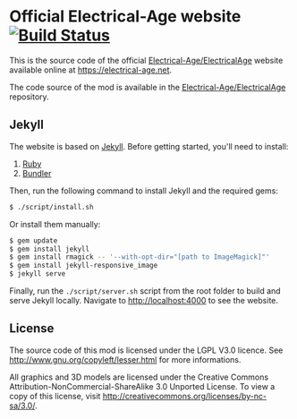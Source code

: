 # Official Electrical-Age website [![Build Status](https://travis-ci.org/Electrical-Age/electrical-age.github.io.svg)](https://travis-ci.org/Electrical-Age/electrical-age.github.io)

This is the source code of the official [Electrical-Age/ElectricalAge](https://github.com/Electrical-Age/ElectricalAge) website available online at https://electrical-age.net.

The code source of the mod is available in the [Electrical-Age/ElectricalAge](https://github.com/Electrical-Age/ElectricalAge) repository.

## Jekyll

The website is based on [Jekyll](https://jekyllrb.com/). Before getting started, you'll need to install:

1. [Ruby](https://www.ruby-lang.org/)
2. [Bundler](http://bundler.io/)

Then, run the following command to install Jekyll and the required gems:

```sh
$ ./script/install.sh
```

Or install them manually:

```sh
$ gem update
$ gem install jekyll
$ gem install rmagick -- '--with-opt-dir="[path to ImageMagick]"'
$ gem install jekyll-responsive_image
$ jekyll serve
```

Finally, run the `./script/server.sh` script from the root folder to build and serve Jekyll locally. Navigate to [http://localhost:4000](http://localhost:4000) to see the website.

## License

The source code of this mod is licensed under the LGPL V3.0 licence. See http://www.gnu.org/copyleft/lesser.html for more informations.

All graphics and 3D models are licensed under the Creative Commons Attribution-NonCommercial-ShareAlike 3.0 Unported License. To view a copy of this license, visit http://creativecommons.org/licenses/by-nc-sa/3.0/.